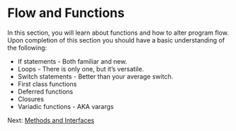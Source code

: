 # Flow and Functions
In this section, you will learn about functions and how to alter program flow. Upon completion of this section you should have a basic understanding of the following:

* If statements - Both familiar and new.
* Loops - There is only one, but it’s versatile.
* Switch statements - Better than your average switch.
* First class functions
* Deferred functions
* Closures
* Variadic functions - AKA varargs

Next: [Methods and Interfaces](../05-methods-and-interfaces)
